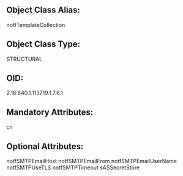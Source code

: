 ## Object Class Alias:
  notfTemplateCollection

## Object Class Type:
  STRUCTURAL

## OID:
  2.16.840.1.113719.1.7.6.1

## Mandatory Attributes:
  cn

## Optional Attributes:
  notfSMTPEmailHost
  notfSMTPEmailFrom
  notfSMTPEmailUserName
  notfSMTPUseTLS
  notfSMTPTimeout
  sASSecretStore

